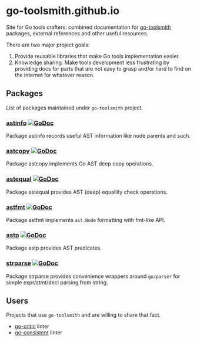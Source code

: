 # go-toolsmith.github.io

Site for Go tools crafters: combined documentation for [go-toolsmith](https://github.com/go-toolsmith)
packages, external references and other useful resources.

There are two major project goals:
1. Provide reusable libraries that make Go tools implementation easier.
2. Knowledge sharing. Make tools development less frustrating by providing docs for parts that are not easy to grasp and/or hard to find on the internet for whatever reason.

## Packages

List of packages maintained under `go-toolsmith` project.

### [astinfo](https://github.com/go-toolsmith/astinfo) [![GoDoc](https://godoc.org/github.com/go-toolsmith.astinfo?status.svg)](https://godoc.org/github.com/go-toolsmith.astinfo)

Package astinfo records useful AST information like node parents and such.

### [astcopy](https://github.com/go-toolsmith/astcopy) [![GoDoc](https://godoc.org/github.com/go-toolsmith/astcopy?status.svg)](https://godoc.org/github.com/go-toolsmith/astcopy)

Package astcopy implements Go AST deep copy operations. 

### [astequal](https://github.com/go-toolsmith/astequal) [![GoDoc](https://godoc.org/github.com/go-toolsmith/astequal?status.svg)](https://godoc.org/github.com/go-toolsmith/astequal)

Package astequal provides AST (deep) equallity check operations. 

### [astfmt](https://github.com/go-toolsmith/astfmt) [![GoDoc](https://godoc.org/github.com/go-toolsmith/astfmt?status.svg)](https://godoc.org/github.com/go-toolsmith/astfmt)

Package astfmt implements `ast.Node` formatting with fmt-like API. 

### [astp](https://github.com/go-toolsmith/astp) [![GoDoc](https://godoc.org/github.com/go-toolsmith/astp?status.svg)](https://godoc.org/github.com/go-toolsmith/astp)

Package astp provides AST predicates. 

### [strparse](https://github.com/go-toolsmith/strparse) [![GoDoc](https://godoc.org/github.com/go-toolsmith/strparse?status.svg)](https://godoc.org/github.com/go-toolsmith/strparse)

Package strparse provides convenience wrappers around `go/parser` for simple expr/stmt/decl parsing from string. 

## Users

Projects that use `go-toolsmith` and are willing to share that fact.

* [go-critic](https://github.com/go-critic/go-critic) linter
* [go-consistent](https://github.com/Quasilyte/go-consistent) linter
